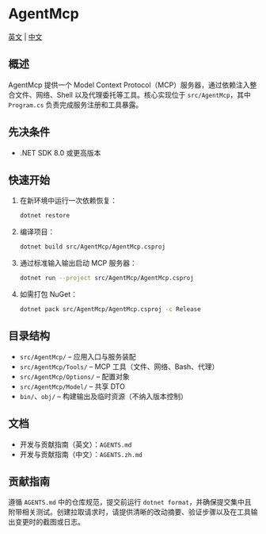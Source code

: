 # AgentMcp

[英文](README.md) | [中文](README.zh.md)

## 概述
AgentMcp 提供一个 Model Context Protocol（MCP）服务器，通过依赖注入整合文件、网络、Shell 以及代理委托等工具。核心实现位于 `src/AgentMcp`，其中 `Program.cs` 负责完成服务注册和工具暴露。

## 先决条件
- .NET SDK 8.0 或更高版本

## 快速开始
1. 在新环境中运行一次依赖恢复：
   ```bash
   dotnet restore
   ```
2. 编译项目：
   ```bash
   dotnet build src/AgentMcp/AgentMcp.csproj
   ```
3. 通过标准输入输出启动 MCP 服务器：
   ```bash
   dotnet run --project src/AgentMcp/AgentMcp.csproj
   ```
4. 如需打包 NuGet：
   ```bash
   dotnet pack src/AgentMcp/AgentMcp.csproj -c Release
   ```

## 目录结构
- `src/AgentMcp/` – 应用入口与服务装配
- `src/AgentMcp/Tools/` – MCP 工具（文件、网络、Bash、代理）
- `src/AgentMcp/Options/` – 配置对象
- `src/AgentMcp/Model/` – 共享 DTO
- `bin/`、`obj/` – 构建输出及临时资源（不纳入版本控制）

## 文档
- 开发与贡献指南（英文）：`AGENTS.md`
- 开发与贡献指南（中文）：`AGENTS.zh.md`

## 贡献指南
遵循 `AGENTS.md` 中的仓库规范，提交前运行 `dotnet format`，并确保提交集中且附带相关测试。创建拉取请求时，请提供清晰的改动摘要、验证步骤以及在工具输出变更时的截图或日志。
